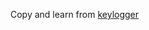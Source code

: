 Copy and learn from [keylogger](https://github.com/GiacomoLaw/Keylogger/blob/master/windows/klog_main.cpp)

